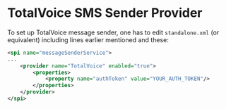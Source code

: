# TotalVoice SMS Sender Provider

To set up TotalVoice message sender, one has to edit `standalone.xml` (or equivalent) including lines earlier mentioned and these:

```xml
<spi name="messageSenderService">
...
    <provider name="TotalVoice" enabled="true">
        <properties>
            <property name="authToken" value="YOUR_AUTH_TOKEN"/>
        </properties>
    </provider>
</spi>
```